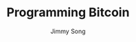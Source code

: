 ---
layout: books
title: Programming Bitcoin
categories: ['technical']
author: ['Jimmy Song']
excerpt: .
external_url: 
---